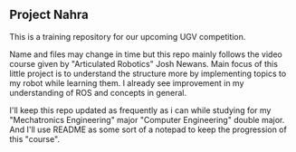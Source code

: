 ## Project Nahra

This is a training repository for our upcoming UGV competition.

Name and files may change in time but this repo mainly follows the video course given by "Articulated Robotics" Josh Newans. Main focus of this little project is to
understand the structure more by implementing topics to my robot while learning them. I already see improvement in my understanding of ROS and concepts in general.

I'll keep this repo updated as frequently as i can while studying for my "Mechatronics Engineering" major "Computer Engineering" double major. And I'll use
README as some sort of a notepad to keep the progression of this "course".
